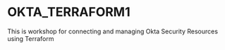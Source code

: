 # OKTA_TERRAFORM1
This is workshop for connecting and managing Okta Security Resources using Terraform
